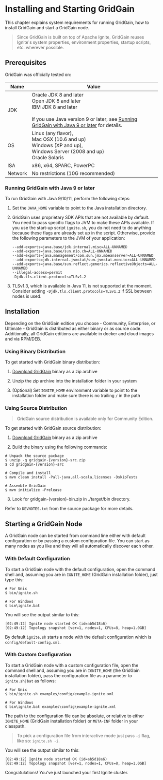 # Installing and Starting GridGain

This chapter explains system requirements for running GridGain, how to install GridGain and start a GridGain node.

>Since GridGain is built on top of Apache Ignite, GridGain reuses Ignite's system properties, environment properties, startup scripts, etc. wherever possible.

## Prerequisites
GridGain was officially tested on:

Name | Value
---- | ----
JDK | Oracle JDK 8 and later<br/>Open JDK 8 and later<br/>IBM JDK 8 and later<br/><br/>If you use Java version 9 or later, see [Running GridGain with Java 9 or later](#running-gridgain-with-java-9-or-later) for details.
OS | Linux (any flavor),<br/>Mac OSX (10.6 and up)<br/>Windows (XP and up), <br/>Windows Server (2008 and up)<br/>Oracle Solaris
ISA | x86, x64, SPARC, PowerPC
Network | No restrictions (10G recommended)


### Running GridGain with Java 9 or later

To run GridGain with Java 9/10/11, perform the following steps:

 1. Set the `JAVA_HOME` variable to point to the Java installation directory.

 2. GridGain uses proprietary SDK APIs that are not available by default. You need to pass specific flags to JVM to
make these APIs available. If you use the start-up script `ignite.sh`, you do not need to do anything because these
flags are already set up in the script. Otherwise, provide the following parameters to the JVM of your application:

    ```
    --add-exports=java.base/jdk.internal.misc=ALL-UNNAMED
    --add-exports=java.base/sun.nio.ch=ALL-UNNAMED
    --add-exports=java.management/com.sun.jmx.mbeanserver=ALL-UNNAMED
    --add-exports=jdk.internal.jvmstat/sun.jvmstat.monitor=ALL-UNNAMED
    --add-exports=java.base/sun.reflect.generics.reflectiveObjects=ALL-UNNAMED
    --illegal-access=permit
    -Djdk.tls.client.protocols=TLSv1.2

    ```
 3. TLSv1.3, which is available in Java 11, is not supported at the moment. Consider adding `-Djdk.tls.client.protocols=TLSv1.2`
if SSL between nodes is used.

## Installation

Depending on the GridGain edition you choose - Community, Enterprise, or Ultimate - GridGain is
distributed as either binary or as source code. Additionally, all GridGain editions are available in docker and cloud images and via RPM/DEB.


### Using Binary Distribution

To get started with GridGain binary distribution:

 1. [Download GridGain](https://www.gridgain.com/resources/download) binary as a zip archive

 2. Unzip the zip archive into the installation folder in your system

 3. (Optional) Set `IGNITE_HOME` environment variable to point to the installation folder and make sure there is no trailing `/` in the path

### Using Source Distribution

>GridGain source distribution is available only for Community Edition.

To get started with GridGain source distribution:

 1. [Download GridGain](https://www.gridgain.com/resources/download) binary as a zip archive 
 
 2. Build the binary using the following commands:

```shell
# Unpack the source package
$ unzip -q gridgain-{version}-src.zip
$ cd gridgain-{version}-src

# Compile and install
$ mvn clean install -Pall-java,all-scala,licenses -DskipTests

# Assemble GridGain
$ mvn initialize -Prelease
```
3. Look for gridgain-{version}-bin.zip in ./target/bin directory. 

Refer to `DEVNOTES.txt` from the source package for more details.

## Starting a GridGain Node

A GridGain node can be started from command line either with default configuration or by passing a custom configuration file. 
You can start as many nodes as you like and they will all automatically discover each other.

### With Default Configuration

To start a GridGain node with the default configuration, open the command shell and, assuming you are in `IGNITE_HOME`
(GridGain installation folder), just type this:

```shell
# For Unix
$ bin/ignite.sh

# For Windows
$ bin\ignite.bat
``` 

You will see the output similar to this:

```shell
[02:49:12] Ignite node started OK (id=ab5d18a6)
[02:49:12] Topology snapshot [ver=1, nodes=1, CPUs=8, heap=1.0GB]
``` 

By default `ignite.sh` starts a node with the default configuration which is `config/default-config.xml`.

### With Custom Configuration

To start a GridGain node with a custom configuration file, open the command shell and, assuming you are in `IGNITE_HOME`
(the GridGain installation folder), pass the configuration file as a parameter to `ignite.sh|bat` as follows:

```shell
# For Unix
$ bin/ignite.sh examples/config/example-ignite.xml

# For Windows
$ bin\ignite.bat examples\config\example-ignite.xml
```

The path to the configuration file can be absolute, or relative to either `IGNITE_HOME` (GridGain installation folder) or `META-INF` folder in your classpath.

>  To pick a configuration file from interactive mode just pass `-i` flag, like so: `ignite.sh -i`.

You will see the output similar to this:

```shell
[02:49:12] Ignite node started OK (id=ab5d18a6)
[02:49:12] Topology snapshot [ver=1, nodes=1, CPUs=8, heap=1.0GB]
``` 

Congratulations! You've just launched your first Ignite cluster.

